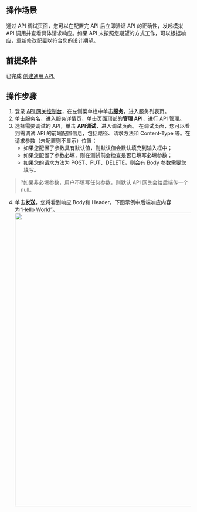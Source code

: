 ## 操作场景
通过 API 调试页面，您可以在配置完 API 后立即验证 API 的正确性，发起模拟 API 调用并查看具体请求响应。如果 API 未按照您期望的方式工作，可以根据响应，重新修改配置以符合您的设计期望。

## 前提条件
已完成 [创建通用 API](https://cloud.tencent.com/document/product/628/11797)。

## 操作步骤
1. 登录 [API 网关控制台](https://console.cloud.tencent.com/apigateway/index?rid=1)，在左侧菜单栏中单击**服务**，进入服务列表页。
2. 单击服务名，进入服务详情页，单击页面顶部的**管理 API**，进行 API 管理。
3. 选择需要调试的 API，单击 **API调试**，进入调试页面。
在调试页面，您可以看到需调试 API 的前端配置信息，包括路径、请求方法和 Content-Type 等。在请求参数（未配置则不显示）位置：
	- 如果您配置了参数具有默认值，则默认值会默认填充到输入框中；
	- 如果您配置了参数必填，则在测试前会检查是否已填写必填参数；
	- 如果您的请求方法为 POST、PUT、DELETE，则会有 Body 参数需要您填写。
>?如果非必填参数，用户不填写任何参数，则默认 API 网关会给后端传一个 null。
4. 单击**发送**，您将看到响应 Body和 Header。下图示例中后端响应内容为“Hello World”。
	<img src="https://qcloudimg.tencent-cloud.cn/raw/1017658b99ce79ba48cfc8436e815cbf.png" width=800/>
